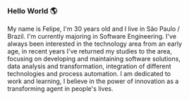 <h3 align="left">Hello World  🌎</h3>
<p style="width:400px">My name is Felipe, I'm 30 years old and I live in São Paulo / Brazil. I'm currently majoring in Software Engineering. I've always been interested in the technology area from an early age, in recent years I've returned my studies to the area, focusing on developing and maintaining software solutions, data analysis and transformation, integration of different technologies and process automation.
I am dedicated to work and learning, I believe in the power of innovation as a transforming agent in people's lives.
